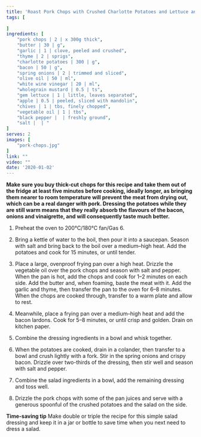 ```yaml
---
title: 'Roast Pork Chops with Crushed Charlotte Potatoes and Lettuce and Apple Salad'
tags: [
    
]
ingredients: [
    "pork chops | 2 | x 300g thick",
    "butter | 30 | g",
    "garlic | 1 | clove, peeled and crushed",
    "thyme | 2 | sprigs",
    "charlotte potatoes | 300 | g",
    "bacon | 50 | g",
    "spring onions | 2 | trimmed and sliced",
    "olive oil | 50 | ml",
    "white wine vinegar | 20 | ml",
    "wholegrain mustard | 0.5 | ts",
    "gem lettuce | 1 | little, leaves separated",
    "apple | 0.5 | peeled, sliced with mandolin",
    "chives | 1 | tbs, finely chopped",
    "vegetable oil | 1 | tbs",
    "black pepper |  | freshly ground",
    "salt |  | "
]
serves: 2
images: [
    "pork-chops.jpg"
]
link: ""
video: ""
date: '2020-01-02'
---
```


**Make sure you buy thick-cut chops for this recipe and take them
out of the fridge at least five minutes before cooking, ideally
longer, as bringing them nearer to room temperature will prevent
the meat from drying out, which can be a real danger with pork.
Dressing the potatoes while they are still warm means that they
really absorb the flavours of the bacon, onions and vinaigrette, and
will consequently taste much better.**

1. Preheat the oven to 200°C/180°C fan/Gas 6.

2. Bring a kettle of water to the boil, then pour it into a saucepan.
Season with salt and bring back to the boil over a medium–high
heat. Add the potatoes and cook for 15 minutes, or until tender.

3. Place a large, ovenproof frying pan over a high heat. Drizzle the
vegetable oil over the pork chops and season with salt and
pepper. When the pan is hot, add the chops and cook for 1–2
minutes on each side. Add the butter and, when foaming, baste
the meat with it. Add the garlic and thyme, then transfer the pan
to the oven for 6–8 minutes. When the chops are cooked
through, transfer to a warm plate and allow to rest.

4. Meanwhile, place a frying pan over a medium–high heat and add
the bacon lardons. Cook for 5–8 minutes, or until crisp and
golden. Drain on kitchen paper.

5. Combine the dressing ingredients in a bowl and whisk together.

6. When the potatoes are cooked, drain in a colander, then
transfer to a bowl and crush lightly with a fork. Stir in the spring
onions and crispy bacon. Drizzle over two-thirds of the dressing,
then stir well and season with salt and pepper.

7. Combine the salad ingredients in a bowl, add the remaining
dressing and toss well.

8. Drizzle the pork chops with some of the pan juices and serve
with a generous spoonful of the crushed potatoes and the salad
on the side.

**Time-saving tip**
Make double or triple the recipe for this simple salad dressing
and keep it in a jar or bottle to save time when you next need to
dress a salad.
